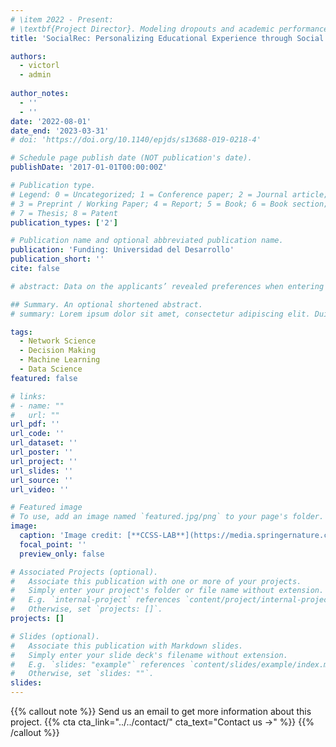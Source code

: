 ```yaml
---
# \item 2022 - Present: 
# \textbf{Project Director}. Modeling dropouts and academic performance in higher education. The project's primary goal is to build early risk profiles of students who are at risk of dropout in higher education to focus accompanying programs. In partnership with Universidad del Desarrollo ($\approx~$ USD 40.000).
title: 'SocialRec: Personalizing Educational Experience through Social Network-based Recommender Systems'

authors:
  - victorl
  - admin
  
author_notes:
  - ''
  - ''
date: '2022-08-01'
date_end: '2023-03-31'
# doi: 'https://doi.org/10.1140/epjds/s13688-019-0218-4'

# Schedule page publish date (NOT publication's date).
publishDate: '2017-01-01T00:00:00Z'

# Publication type.
# Legend: 0 = Uncategorized; 1 = Conference paper; 2 = Journal article;
# 3 = Preprint / Working Paper; 4 = Report; 5 = Book; 6 = Book section;
# 7 = Thesis; 8 = Patent
publication_types: ['2']

# Publication name and optional abbreviated publication name.
publication: 'Funding: Universidad del Desarrollo'
publication_short: ''
cite: false

# abstract: Data on the applicants’ revealed preferences when entering higher education is used as a proxy to build the Higher Education Space (HES) of Portugal (2008–2015) and Chile (2006–2017). The HES is a network that connects pairs of degree programs according to their co-occurrence in the applicants’ preferences. We show that both HES network structures reveal the existence of positive assortment in features such as gender balance, application scores, unemployment levels, academic demand/supply ratio, geographical mobility, and first-year drop-out rates. For instance, if a degree program exhibits a high prevalence of female candidates, its nearest degree programs in the HES will also tend to exhibit a higher prevalence when compared to the prevalence in the entire system. These patterns extend up to two or three links of separation, vanishing, or inverting for increasing distances. Moreover, we show that for demand/supply ratio and application scores a similar pattern occurs for time variations. Finally, we provide evidence that information embedded in the HES is not accessible by merely considering the features of degree programs independently. These findings contribute to a better understanding of the higher education systems at revealing and leveraging its non-trivial underlying organizing principles. To the best of our knowledge, this is the first network science approach for improving decision-making and governance in higher education systems.

## Summary. An optional shortened abstract.
# summary: Lorem ipsum dolor sit amet, consectetur adipiscing elit. Duis posuere tellus ac convallis placerat. Proin tincidunt magna sed ex sollicitudin condimentum.

tags:
  - Network Science
  - Decision Making
  - Machine Learning
  - Data Science
featured: false

# links:
# - name: ""
#   url: ""
url_pdf: ''
url_code: ''
url_dataset: ''
url_poster: ''
url_project: ''
url_slides: ''
url_source: ''
url_video: ''

# Featured image
# To use, add an image named `featured.jpg/png` to your page's folder.
image:
  caption: 'Image credit: [**CCSS-LAB**](https://media.springernature.com/full/springer-static/image/art%3A10.1140%2Fepjds%2Fs13688-019-0218-4/MediaObjects/13688_2019_218_Fig1_HTML.png?as=webp)'
  focal_point: ''
  preview_only: false

# Associated Projects (optional).
#   Associate this publication with one or more of your projects.
#   Simply enter your project's folder or file name without extension.
#   E.g. `internal-project` references `content/project/internal-project/index.md`.
#   Otherwise, set `projects: []`.
projects: []

# Slides (optional).
#   Associate this publication with Markdown slides.
#   Simply enter your slide deck's filename without extension.
#   E.g. `slides: "example"` references `content/slides/example/index.md`.
#   Otherwise, set `slides: ""`.
slides:
---
```


{{% callout note %}}
Send us an email to get more information about this project.
{{% cta cta_link="../../contact/" cta_text="Contact us →" %}}
{{% /callout %}}

<!-- Supplementary notes can be added here, including [code and math](https://wowchemy.com/docs/content/writing-markdown-latex/). -->
